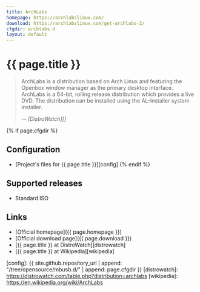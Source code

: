 ```yaml
---
title: ArchLabs
homepage: https://archlabslinux.com/
download: https://archlabslinux.com/get-archlabs-2/
cfgdir: archlabs.d
layout: default
---
```


# {{ page.title }}

> ArchLabs is a distribution based on Arch Linux and featuring the Openbox
> window manager as the primary desktop interface. ArchLabs is a 64-bit, rolling
> release distribution which provides a live DVD. The distribution can be
> installed using the AL-Installer system installer.
>
> -- <cite markdown="1">[DistroWatch][]</cite>


{% if page.cfgdir %}
## Configuration

- [Project's files for {{ page.title }}][config]
{% endif %}


## Supported releases

- Standard ISO


## Links

- [Official homepage]({{ page.homepage }})
- [Official download page]({{ page.download }})
- [{{ page.title }} at DistroWatch][distrowatch]
- [{{ page.title }} at Wikipedia][wikipedia]


[config]: {{ site.github.repository_url | append: "/tree/opensource/mbusb.d/" | append: page.cfgdir }}
[distrowatch]: https://distrowatch.com/table.php?distribution=archlabs
[wikipedia]: https://en.wikipedia.org/wiki/ArchLabs
